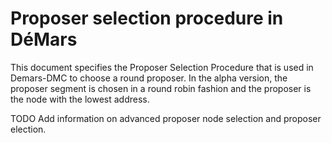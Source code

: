 # Proposer selection procedure in DéMars

This document specifies the Proposer Selection Procedure that is used in Demars-DMC to choose a round proposer.
In the alpha version, the proposer segment is chosen in a round robin fashion and the proposer is the node with
the lowest address.

TODO
Add information on advanced proposer node selection and proposer election.
